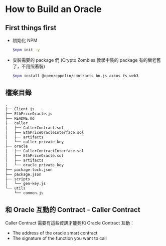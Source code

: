 # How to Build an Oracle

## First things first

- 初始化 NPM

    ```bash
    $npm init -y
    ```

- 安裝需要的 package 們 (Crypto Zombies 教學中裝的 package 有的蠻老舊了，不用照著裝)

    ```bash
    $npm install @openzeppelin/contracts bn.js axios fs web3
    ```

## 檔案目錄

```bash
.
├── Client.js
├── EthPriceOracle.js
├── README.md
├── caller
│   ├── CallerContract.sol
│   ├── EthPriceOracleInterface.sol
│   ├── artifacts
│   └── caller_private_key
├── oracle
│   ├── CallerContractInterface.sol
│   ├── EthPriceOracle.sol
│   ├── artifacts
│   └── oracle_private_key
├── package-lock.json
├── package.json
├── scripts
│   └── gen-key.js
└── utils
    └── common.js

```

## 和 Oracle 互動的 Contract - Caller Contract

Caller Contract 需要有這些資訊才能夠和 Oracle Contract 互動：

- The address of the oracle smart contract
- The signature of the function you want to call
